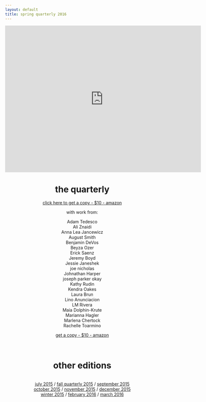 ```yaml
---
layout: default
title: spring quarterly 2016
---
```

<div align="center">
    <iframe src="https://player.vimeo.com/video/168258078" width="640" height="480" frameborder="0" webkitallowfullscreen mozallowfullscreen allowfullscreen></iframe>
    <p><h1>the quarterly</h1></p>
    <a href="http://amzn.com/1533236976">click here to get a copy - $10 - amazon</a>
    <p align="center">with work from:</p>
    <p>Adam Tedesco<br>
    Ali Znaidi<br>
    Anna Lea Jancewicz<br>
    August Smith<br>
    Benjamin DeVos<br>
    Beyza Ozer<br>
    Erick Saenz<br>
    Jeremy Boyd<br>
    Jessie Janeshek<br>
    joe nicholas<br>
    Johnathan Harper<br>
    joseph parker okay<br>
    Kathy Rudin<br>
    Kendra Oakes<br>
    Laura Brun<br>
    Lino Anunciacion<br>
    LM Rivera<br>
    Maia Dolphin-Krute<br>
    Marianna Hagler<br>
    Marlena Chertock<br>
    Rachelle Toarmino</p>
    <a href="http://amzn.com/1533236976">get a copy - $10 - amazon</a>
    <br><br><br>
    <h1><a class = "ts">other editions</a></h1><br>
    <a href="../july2015/">july 2015</a> / <a href="../fall2015/">fall quarterly 2015</a> / <a href="../september2015/">september 2015</a> <br> <a href="../october2015/">october 2015</a> / <a href="../november2015/">november 2015</a> / <a href="../december2015/">december 2015</a> <br> <a href="../winter2016/">winter 2015</a> / <a href="../february2016/">february 2016</a> / <a href="../march2016">march 2016</a>
</div>